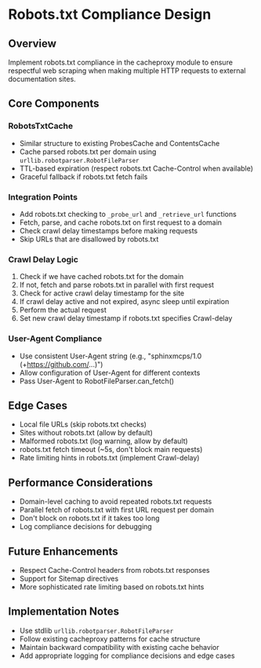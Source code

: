 # Robots.txt Compliance Design

## Overview

Implement robots.txt compliance in the cacheproxy module to ensure respectful web scraping when making multiple HTTP requests to external documentation sites.

## Core Components

### RobotsTxtCache
- Similar structure to existing ProbesCache and ContentsCache
- Cache parsed robots.txt per domain using `urllib.robotparser.RobotFileParser`
- TTL-based expiration (respect robots.txt Cache-Control when available)
- Graceful fallback if robots.txt fetch fails

### Integration Points
- Add robots.txt checking to `_probe_url` and `_retrieve_url` functions
- Fetch, parse, and cache robots.txt on first request to a domain
- Check crawl delay timestamps before making requests
- Skip URLs that are disallowed by robots.txt

### Crawl Delay Logic
1. Check if we have cached robots.txt for the domain
2. If not, fetch and parse robots.txt in parallel with first request
3. Check for active crawl delay timestamp for the site
4. If crawl delay active and not expired, async sleep until expiration
5. Perform the actual request
6. Set new crawl delay timestamp if robots.txt specifies Crawl-delay

### User-Agent Compliance
- Use consistent User-Agent string (e.g., "sphinxmcps/1.0 (+https://github.com/...)")
- Allow configuration of User-Agent for different contexts
- Pass User-Agent to RobotFileParser.can_fetch()

## Edge Cases

- Local file URLs (skip robots.txt checks)
- Sites without robots.txt (allow by default)
- Malformed robots.txt (log warning, allow by default)
- robots.txt fetch timeout (~5s, don't block main requests)
- Rate limiting hints in robots.txt (implement Crawl-delay)

## Performance Considerations

- Domain-level caching to avoid repeated robots.txt requests
- Parallel fetch of robots.txt with first URL request per domain
- Don't block on robots.txt if it takes too long
- Log compliance decisions for debugging

## Future Enhancements

- Respect Cache-Control headers from robots.txt responses
- Support for Sitemap directives
- More sophisticated rate limiting based on robots.txt hints

## Implementation Notes

- Use stdlib `urllib.robotparser.RobotFileParser`
- Follow existing cacheproxy patterns for cache structure
- Maintain backward compatibility with existing cache behavior
- Add appropriate logging for compliance decisions and edge cases